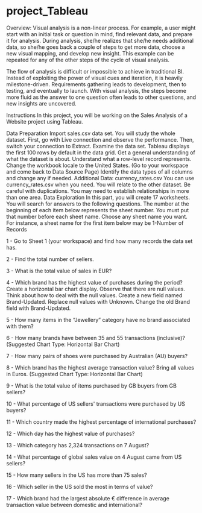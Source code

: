 # project_Tableau
Overview:
Visual analysis is a non-linear process. For example, a user might start with an initial task or question in mind, find relevant data, and prepare it for analysis. During analysis, she/he realizes that she/he needs additional data, so she/he goes back a couple of steps to get more data, choose a new visual mapping, and develop new insight. This example can be repeated for any of the other steps of the cycle of visual analysis.

The flow of analysis is difficult or impossible to achieve in traditional BI. Instead of exploiting the power of visual cues and iteration, it is heavily milestone-driven. Requirements gathering leads to development, then to testing, and eventually to launch. With visual analysis, the steps become more fluid as the answer to one question often leads to other questions, and new insights are uncovered.



Instructions
In this project, you will be working on the Sales Analysis of a Website project using Tableau.

Data Preparation
Import sales.csv data set. You will study the whole dataset. First, go with Live connection and observe the performance. Then, switch your connection to Extract.
Examine the data set. Tableau displays the first 100 rows by default in the data grid. Get a general understanding of what the dataset is about.
Understand what a row-level record represents.
Change the workbook locale to the United States. (Go to your workspace and come back to Data Source Page)
Identify the data types of all columns and change any if needed. Additional Data: currency_rates.csv You can use currency_rates.csv when you need. You will relate to the other dataset. Be careful with duplications. You may need to establish relationships in more than one area.
Data Exploration
In this part, you will create 17 worksheets. You will search for answers to the following questions. The number at the beginning of each item below represents the sheet number. You must put that number before each sheet name. Choose any sheet name you want. For instance, a sheet name for the first item below may be 1-Number of Records

1 - Go to Sheet 1 (your workspace) and find how many records the data set has. 

2 - Find the total number of sellers.

3 - What is the total value of sales in EUR?

4 - Which brand has the highest value of purchases during the period? Create a horizontal bar chart display. Observe that there are null values. Think about how to deal with the null values. Create a new field named Brand-Updated. Replace null values with Unknown. Change the old Brand field with Brand-Updated.

5 - How many items in the “Jewellery” category have no brand associated with them?

6 - How many brands have between 35 and 55 transactions (inclusive)? (Suggested Chart Type: Horizontal Bar Chart)

7 - How many pairs of shoes were purchased by Australian (AU) buyers?

8 - Which brand has the highest average transaction value? Bring all values in Euros. (Suggested Chart Type: Horizontal Bar Chart)

9 - What is the total value of items purchased by GB buyers from GB sellers?

10 - What percentage of US sellers' transactions were purchased by US buyers?

11 - Which country made the highest percentage of international purchases?

12 - Which day has the highest value of purchases?

13 - Which category has 2,324 transactions on 7 August?

14 - What percentage of global sales value on 4 August came from US sellers?

15 - How many sellers in the US has more than 75 sales?

16 - Which seller in the US sold the most in terms of value?

17 - Which brand had the largest absolute € difference in average transaction value between domestic and international?
